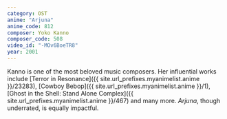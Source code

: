 ```yaml
---
category: OST
anime: "Arjuna"
anime_code: 812
composer: Yoko Kanno
composer_code: 508
video_id: "-MOv6BoeTR8"
year: 2001
---
```

Kanno is one of the most beloved music composers. Her influential works include [Terror in Resonance]({{ site.url_prefixes.myanimelist.anime }}/23283), [Cowboy Bebop]({{ site.url_prefixes.myanimelist.anime }}/1), [Ghost in the Shell: Stand Alone Complex]({{ site.url_prefixes.myanimelist.anime }}/467) and many more. _Arjuna_, though underrated, is equally impactful.